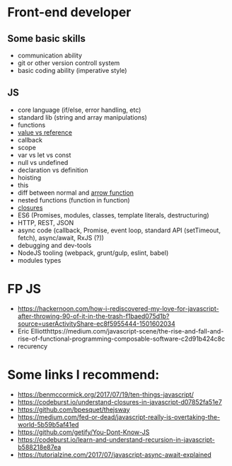 # Front-end developer

## Some basic skills
- communication ability
- git or other version controll system
- basic coding ability (imperative style)

## JS 
- core language (if/else, error handling, etc)
- standard lib (string and array manipulations)
- functions
- [value vs reference](https://codeburst.io/explaining-value-vs-reference-in-javascript-647a975e12a0)
- callback
- scope
- var vs let vs const
- null vs undefined
- declaration vs definition
- hoisting
- this
- diff between normal and [arrow function](https://medium.com/javascript-scene/familiarity-bias-is-holding-you-back-its-time-to-embrace-arrow-functions-3d37e1a9bb75)
- nested functions (function in function)
- [closures](https://codeburst.io/understand-closures-in-javascript-d07852fa51e7)
- ES6 (Promises, modules, classes, template literals, destructuring)
- HTTP, REST, JSON
- async code (callback, Promise, event loop, standard API (setTimeout, fetch), async/await, RxJS (?))
- debugging and dev-tools
- NodeJS tooling (webpack, grunt/gulp, eslint, babel)
- modules types

# FP JS
- https://hackernoon.com/how-i-rediscovered-my-love-for-javascript-after-throwing-90-of-it-in-the-trash-f1baed075d1b?source=userActivityShare-ec8f5955444-1501602034
- Eric Elliotthttps://medium.com/javascript-scene/the-rise-and-fall-and-rise-of-functional-programming-composable-software-c2d91b424c8c
- recurency

# Some links I recommend:
- https://benmccormick.org/2017/07/19/ten-things-javascript/
- https://codeburst.io/understand-closures-in-javascript-d07852fa51e7
- https://github.com/bpesquet/thejsway
- https://medium.com/fed-or-dead/javascript-really-is-overtaking-the-world-5b59b5af41ed
- https://github.com/getify/You-Dont-Know-JS
- https://codeburst.io/learn-and-understand-recursion-in-javascript-b588218e87ea
- https://tutorialzine.com/2017/07/javascript-async-await-explained
